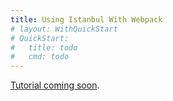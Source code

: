 ```yaml
---
title: Using Istanbul With Webpack
# layout: WithQuickStart
# QuickStart:
#   title: todo
#   cmd: todo
---
```


[Tutorial coming soon](https://github.com/istanbuljs/istanbuljs.github.io/issues/7).
